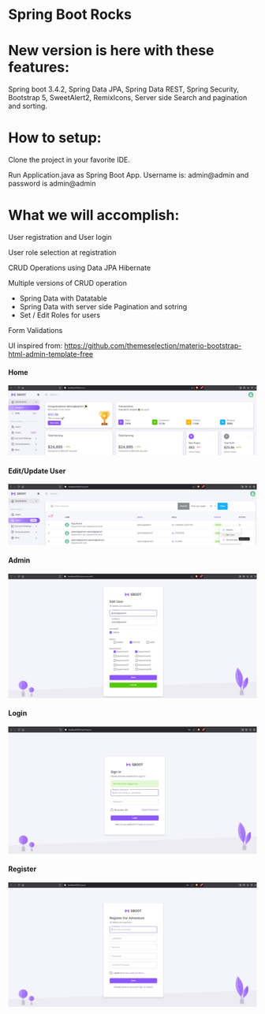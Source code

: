 # Spring Boot Rocks 

# New version is here with these features:

Spring boot 3.4.2, Spring Data JPA, Spring Data REST, Spring Security, Bootstrap 5, SweetAlert2, RemixIcons, Server side Search and pagination and sorting.

# How to setup:

Clone the project in your favorite IDE.

Run Application.java as Spring Boot App. Username is: admin@admin and password is admin@admin

# What we will accomplish:

User registration and User login

User role selection at registration

CRUD Operations using Data JPA Hibernate

Multiple versions of CRUD operation
  - Spring Data with Datatable
  - Spring Data with server side Pagination and sotring
  - Set / Edit Roles for users
 
Form Validations

UI inspired from:
https://github.com/themeselection/materio-bootstrap-html-admin-template-free

<h4> Home </h4>

![springbootrocks](https://github.com/ajkr195/springbootrocks/blob/master/screenshots/Home.JPG)

<h4> Edit/Update User </h4>

![springbootrocks](https://github.com/ajkr195/springbootrocks/blob/master/screenshots/UpdateUser.JPG)

<h4> Admin </h4>

![springbootrocks](https://github.com/ajkr195/springbootrocks/blob/master/screenshots/EditAsAdmin.JPG)

<h4> Login </h4>

![springbootrocks](https://github.com/ajkr195/springbootrocks/blob/master/screenshots/Login.JPG)

<h4> Register </h4>

![springbootrocks](https://github.com/ajkr195/springbootrocks/blob/master/screenshots/Register.JPG)

